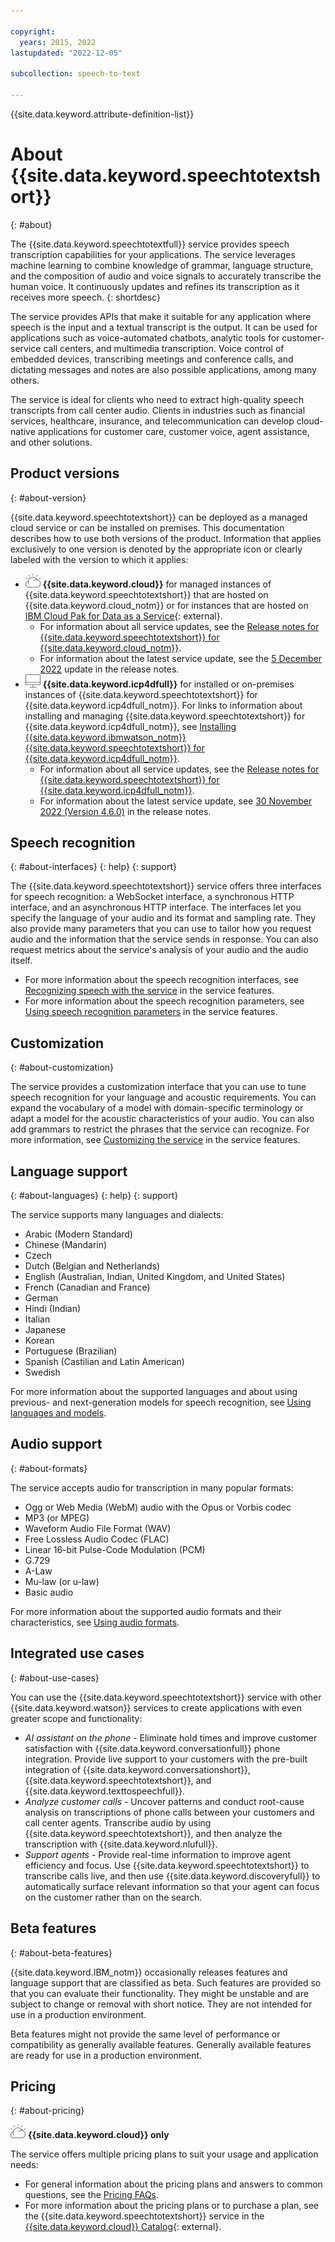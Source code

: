 ```yaml
---

copyright:
  years: 2015, 2022
lastupdated: "2022-12-05"

subcollection: speech-to-text

---
```


{{site.data.keyword.attribute-definition-list}}

# About {{site.data.keyword.speechtotextshort}}
{: #about}

The {{site.data.keyword.speechtotextfull}} service provides speech transcription capabilities for your applications. The service leverages machine learning to combine knowledge of grammar, language structure, and the composition of audio and voice signals to accurately transcribe the human voice. It continuously updates and refines its transcription as it receives more speech.
{: shortdesc}

The service provides APIs that make it suitable for any application where speech is the input and a textual transcript is the output. It can be used for applications such as voice-automated chatbots, analytic tools for customer-service call centers, and multimedia transcription. Voice control of embedded devices, transcribing meetings and conference calls, and dictating messages and notes are also possible applications, among many others.

The service is ideal for clients who need to extract high-quality speech transcripts from call center audio. Clients in industries such as financial services, healthcare, insurance, and telecommunication can develop cloud-native applications for customer care, customer voice, agent assistance, and other solutions.

## Product versions
{: #about-version}

{{site.data.keyword.speechtotextshort}} can be deployed as a managed cloud service or can be installed on premises. This documentation describes how to use both versions of the product. Information that applies exclusively to one version is denoted by the appropriate icon or clearly labeled with the version to which it applies:

-   ![IBM Cloud only](images/ibm-cloud.png) **{{site.data.keyword.cloud}}** for managed instances of {{site.data.keyword.speechtotextshort}} that are hosted on {{site.data.keyword.cloud_notm}} or for instances that are hosted on [IBM Cloud Pak for Data as a Service](https://dataplatform.cloud.ibm.com/docs/content/wsj/landings/wstt.html){: external}.
    -   For information about all service updates, see the [Release notes for {{site.data.keyword.speechtotextshort}} for {{site.data.keyword.cloud_notm}}](/docs/speech-to-text?topic=speech-to-text-release-notes).
    -   For information about the latest service update, see the [5 December 2022](/docs/speech-to-text?topic=speech-to-text-release-notes#speech-to-text-5december2022) update in the release notes.
-   ![Cloud Pak for Data only](images/cloud-pak.png) **{{site.data.keyword.icp4dfull}}** for installed or on-premises instances of {{site.data.keyword.speechtotextshort}} for {{site.data.keyword.icp4dfull_notm}}. For links to information about installing and managing {{site.data.keyword.speechtotextshort}} for {{site.data.keyword.icp4dfull_notm}}, see [Installing {{site.data.keyword.ibmwatson_notm}} {{site.data.keyword.speechtotextshort}} for {{site.data.keyword.icp4dfull_notm}}](/docs/speech-to-text?topic=speech-to-text-speech-install-data).
    -   For information about all service updates, see the [Release notes for {{site.data.keyword.speechtotextshort}} for {{site.data.keyword.icp4dfull_notm}}](/docs/speech-to-text?topic=speech-to-text-release-notes-data).
    -   For information about the latest service update, see [30 November 2022 (Version 4.6.0)](/docs/speech-to-text?topic=speech-to-text-release-notes-data#speech-to-text-data-30november2022) in the release notes.

## Speech recognition
{: #about-interfaces}
{: help}
{: support}

The {{site.data.keyword.speechtotextshort}} service offers three interfaces for speech recognition: a WebSocket interface, a synchronous HTTP interface, and an asynchronous HTTP interface. The interfaces let you specify the language of your audio and its format and sampling rate. They also provide many parameters that you can use to tailor how you request audio and the information that the service sends in response. You can also request metrics about the service's analysis of your audio and the audio itself.

-   For more information about the speech recognition interfaces, see [Recognizing speech with the service](/docs/speech-to-text?topic=speech-to-text-service-features#features-recognition) in the service features.
-   For more information about the speech recognition parameters, see [Using speech recognition parameters](/docs/speech-to-text?topic=speech-to-text-service-features#features-parameters) in the service features.

## Customization
{: #about-customization}

The service provides a customization interface that you can use to tune speech recognition for your language and acoustic requirements. You can expand the vocabulary of a model with domain-specific terminology or adapt a model for the acoustic characteristics of your audio. You can also add grammars to restrict the phrases that the service can recognize. For more information, see [Customizing the service](/docs/speech-to-text?topic=speech-to-text-service-features#features-customization) in the service features.

## Language support
{: #about-languages}
{: help}
{: support}

The service supports many languages and dialects:

-   Arabic (Modern Standard)
-   Chinese (Mandarin)
-   Czech
-   Dutch (Belgian and Netherlands)
-   English (Australian, Indian, United Kingdom, and United States)
-   French (Canadian and France)
-   German
-   Hindi (Indian)
-   Italian
-   Japanese
-   Korean
-   Portuguese (Brazilian)
-   Spanish (Castilian and Latin American)
-   Swedish

For more information about the supported languages and about using previous- and next-generation models for speech recognition, see [Using languages and models](/docs/speech-to-text?topic=speech-to-text-service-features#features-languages).

## Audio support
{: #about-formats}

The service accepts audio for transcription in many popular formats:

-   Ogg or Web Media (WebM) audio with the Opus or Vorbis codec
-   MP3 (or MPEG)
-   Waveform Audio File Format (WAV)
-   Free Lossless Audio Codec (FLAC)
-   Linear 16-bit Pulse-Code Modulation (PCM)
-   G.729
-   A-Law
-   Mu-law (or u-law)
-   Basic audio

For more information about the supported audio formats and their characteristics, see [Using audio formats](/docs/speech-to-text?topic=speech-to-text-service-features#features-audio).

## Integrated use cases
{: #about-use-cases}

You can use the {{site.data.keyword.speechtotextshort}} service with other {{site.data.keyword.watson}} services to create applications with even greater scope and functionality:

-   *AI assistant on the phone* - Eliminate hold times and improve customer satisfaction with {{site.data.keyword.conversationfull}} phone integration. Provide live support to your customers with the pre-built integration of {{site.data.keyword.conversationshort}}, {{site.data.keyword.speechtotextshort}}, and {{site.data.keyword.texttospeechfull}}.
-   *Analyze customer calls* - Uncover patterns and conduct root-cause analysis on transcriptions of phone calls between your customers and call center agents. Transcribe audio by using {{site.data.keyword.speechtotextshort}}, and then analyze the transcription with {{site.data.keyword.nlufull}}.
-   *Support agents* - Provide real-time information to improve agent efficiency and focus. Use {{site.data.keyword.speechtotextshort}} to transcribe calls live, and then use {{site.data.keyword.discoveryfull}} to automatically surface relevant information so that your agent can focus on the customer rather than on the search.

## Beta features
{: #about-beta-features}

{{site.data.keyword.IBM_notm}} occasionally releases features and language support that are classified as beta. Such features are provided so that you can evaluate their functionality. They might be unstable and are subject to change or removal with short notice. They are not intended for use in a production environment.

Beta features might not provide the same level of performance or compatibility as generally available features. Generally available features are ready for use in a production environment.

## Pricing
{: #about-pricing}

![IBM Cloud only](images/ibm-cloud.png) **{{site.data.keyword.cloud}} only**

The service offers multiple pricing plans to suit your usage and application needs:

-   For general information about the pricing plans and answers to common questions, see the [Pricing FAQs](/docs/speech-to-text?topic=speech-to-text-faq-pricing).
-   For more information about the pricing plans or to purchase a plan, see the {{site.data.keyword.speechtotextshort}} service in the [{{site.data.keyword.cloud}} Catalog](https://{DomainName}/catalog/speech-to-text){: external}.
